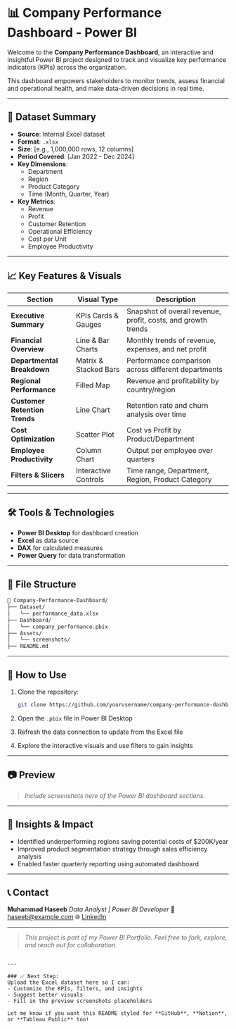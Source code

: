 # 📊 Company Performance Dashboard - Power BI

Welcome to the **Company Performance Dashboard**, an interactive and insightful Power BI project designed to track and visualize key performance indicators (KPIs) across the organization.

This dashboard empowers stakeholders to monitor trends, assess financial and operational health, and make data-driven decisions in real time.

---

## 📁 Dataset Summary

- **Source**: Internal Excel dataset
- **Format**: `.xlsx`
- **Size**: [e.g., 1,000,000 rows, 12 columns]
- **Period Covered**: [Jan 2022 - Dec 2024]
- **Key Dimensions**:
  - Department
  - Region
  - Product Category
  - Time (Month, Quarter, Year)
- **Key Metrics**:
  - Revenue
  - Profit
  - Customer Retention
  - Operational Efficiency
  - Cost per Unit
  - Employee Productivity

---

## 📈 Key Features & Visuals

| Section                        | Visual Type           | Description                                                                 |
|-------------------------------|------------------------|-----------------------------------------------------------------------------|
| **Executive Summary**         | KPIs Cards & Gauges    | Snapshot of overall revenue, profit, costs, and growth trends               |
| **Financial Overview**        | Line & Bar Charts      | Monthly trends of revenue, expenses, and net profit                         |
| **Departmental Breakdown**    | Matrix & Stacked Bars  | Performance comparison across different departments                         |
| **Regional Performance**      | Filled Map             | Revenue and profitability by country/region                                 |
| **Customer Retention Trends** | Line Chart             | Retention rate and churn analysis over time                                 |
| **Cost Optimization**         | Scatter Plot           | Cost vs Profit by Product/Department                                        |
| **Employee Productivity**     | Column Chart            | Output per employee over quarters                                           |
| **Filters & Slicers**         | Interactive Controls   | Time range, Department, Region, Product Category                            |

---

## 🛠️ Tools & Technologies

- **Power BI Desktop** for dashboard creation
- **Excel** as data source
- **DAX** for calculated measures
- **Power Query** for data transformation

---

## 📂 File Structure

```bash
📁 Company-Performance-Dashboard/
├── Dataset/
│   └── performance_data.xlsx
├── Dashboard/
│   └── company_performance.pbix
├── Assets/
│   └── screenshots/
├── README.md
````

---

## 📌 How to Use

1. Clone the repository:

   ```bash
   git clone https://github.com/yourusername/company-performance-dashboard.git
   ```
2. Open the `.pbix` file in Power BI Desktop
3. Refresh the data connection to update from the Excel file
4. Explore the interactive visuals and use filters to gain insights

---

## 📷 Preview

> *Include screenshots here of the Power BI dashboard sections.*

---

## 🚀 Insights & Impact

* Identified underperforming regions saving potential costs of \$200K/year
* Improved product segmentation strategy through sales efficiency analysis
* Enabled faster quarterly reporting using automated dashboard

---

## 📞 Contact

**Muhammad Haseeb**
*Data Analyst | Power BI Developer*
📧 [haseeb@example.com](mailto:haseeb@example.com)
🌐 [LinkedIn](https://linkedin.com/in/yourprofile)

---

> *This project is part of my Power BI Portfolio. Feel free to fork, explore, and reach out for collaboration.*

```

---

### ✅ Next Step:
Upload the Excel dataset here so I can:
- Customize the KPIs, filters, and insights
- Suggest better visuals
- Fill in the preview screenshots placeholders

Let me know if you want this README styled for **GitHub**, **Notion**, or **Tableau Public** too!
```
